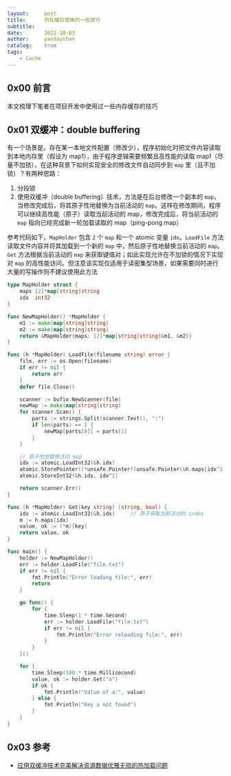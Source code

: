 ```yaml
---
layout:     post
title:      内存缓存使用的一些技巧
subtitle:
date:       2022-10-03
author:     pandaychen
catalog:    true
tags:
    - Cache
---
```



##  0x00    前言
本文梳理下笔者在项目开发中使用过一些内存缓存的技巧

##	0x01	双缓冲：double buffering
有一个场景是，存在某一本地文件配置（修改少），程序初始化时把文件内容读取到本地内存里（假设为 map1），由于程序逻辑需要频繁且高性能的读取 map1（尽量不加锁），在这种背景下如何实现安全的修改文件自动同步到 `map` 里（且不加锁）？有两种思路：

1.	分段锁
2.	使用双缓冲（double buffering）技术，方法是在后台修改一个副本的 `map`，当修改完成后，将其原子性地替换为当前活动的 `map`。这样在修改期间，程序可以继续高性能（原子）读取当前活动的 map，修改完成后，将当前活动的 `map` 指向已经完成新一轮加载读取的 map（ping-pong map）

参考代码如下，`MapHolder` 包含 `2` 个 `map` 和一个 atomic 变量 `idx`。`LoadFile` 方法读取文件内容并将其加载到一个新的 `map` 中，然后原子性地替换当前活动的 `map`。`Get` 方法根据当前活动的 `map` 来获取键值对；如此实现允许在不加锁的情况下实现对 `map` 的高性能访问。但注意该实现仅适用于读密集型场景，如果需要同时进行大量的写操作则不建议使用此方法

```GO
type MapHolder struct {
	maps [2]*map[string]string
	idx  int32
}

func NewMapHolder() *MapHolder {
	m1 := make(map[string]string)
	m2 := make(map[string]string)
	return &MapHolder{maps: [2]*map[string]string{&m1, &m2}}
}

func (h *MapHolder) LoadFile(filename string) error {
	file, err := os.Open(filename)
	if err != nil {
		return err
	}
	defer file.Close()

	scanner := bufio.NewScanner(file)
	newMap := make(map[string]string)
	for scanner.Scan() {
		parts := strings.Split(scanner.Text(), ":")
		if len(parts) == 2 {
			newMap[parts[0]] = parts[1]
		}
	}

	// 原子性地替换活动 map
	idx := atomic.LoadInt32(&h.idx)
	atomic.StorePointer((*unsafe.Pointer)(unsafe.Pointer(&h.maps[idx^1])), unsafe.Pointer(&newMap))
	atomic.StoreInt32(&h.idx, idx^1)

	return scanner.Err()
}

func (h *MapHolder) Get(key string) (string, bool) {
	idx := atomic.LoadInt32(&h.idx)     // 原子获取当前活动的 index
	m := h.maps[idx]
	value, ok := (*m)[key]
	return value, ok
}

func main() {
	holder := NewMapHolder()
	err := holder.LoadFile("file.txt")
	if err != nil {
		fmt.Println("Error loading file:", err)
		return
	}

	go func() {
		for {
			time.Sleep(1 * time.Second)
			err := holder.LoadFile("file.txt")
			if err != nil {
				fmt.Println("Error reloading file:", err)
			}
		}
	}()

	for {
		time.Sleep(100 * time.Millisecond)
		value, ok := holder.Get("a")
		if ok {
			fmt.Println("Value of a:", value)
		} else {
			fmt.Println("Key a not found")
		}
	}
}
```

##	0x03	参考
-	[应用双缓冲技术完美解决资源数据优雅无损的热加载问题](http://blog.codeg.cn/2016/01/27/double-buffering/)